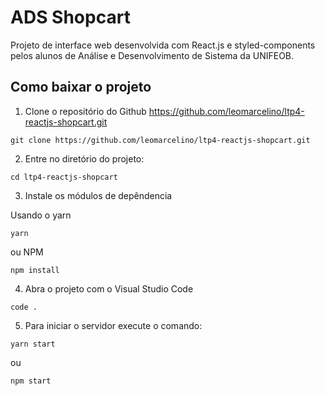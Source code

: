 # ADS Shopcart

Projeto de interface web desenvolvida com React.js e styled-components pelos alunos de Análise e Desenvolvimento de Sistema da UNIFEOB.

## Como baixar o projeto

1. Clone o repositório do Github https://github.com/leomarcelino/ltp4-reactjs-shopcart.git

```
git clone https://github.com/leomarcelino/ltp4-reactjs-shopcart.git
```

2. Entre no diretório do projeto:

```
cd ltp4-reactjs-shopcart
```

3. Instale os módulos de depêndencia

Usando o yarn

```
yarn
```

ou NPM

```
npm install
```

4. Abra o projeto com o Visual Studio Code

```
code .
```

5. Para iniciar o servidor execute o comando:

```
yarn start
```

ou

```
npm start
```
